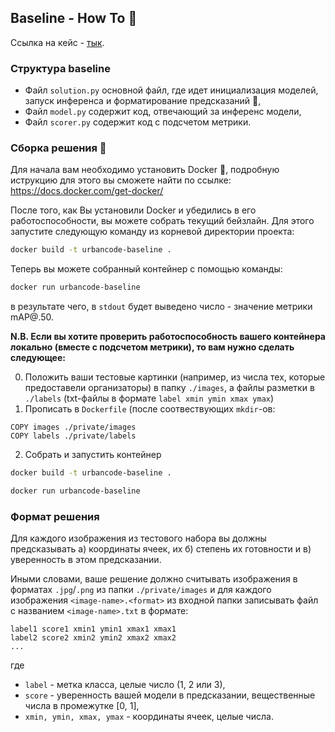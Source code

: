 ## Baseline - How To 🚀

Ссылка на кейс - [тык](https://drive.google.com/file/d/1Y9CVBVeERDdQNafWxdnpqD6z63VPMm79/view?pli=1). 


### Структура baseline

- Файл `solution.py` основной файл, где идет инициализация моделей, 
запуск инференса и форматирование предсказаний 💫, 
- Файл `model.py` содержит код, отвечающий за инференс модели,
- Файл `scorer.py` содержит код с подсчетом метрики.


### Сборка решения 🐳

Для начала вам необходимо установить Docker 🐳,
подробную иструкцию для этого вы сможете найти по ссылке: https://docs.docker.com/get-docker/

После того, как Вы установили Docker и убедились в его работоспособности,
вы можете собрать текущий бейзлайн. Для этого запустите следующую команду
из корневой директории проекта:
```bash
docker build -t urbancode-baseline .
```

Теперь вы можете собранный контейнер с помощью команды:
```bash
docker run urbancode-baseline
```

в результате чего, в `stdout` будет выведено число - значение метрики mAP@.50. 

**N.B. Если вы хотите проверить работоспособность вашего контейнера локально 
(вместе с подсчетом метрики), то вам нужно сделать следующее:**

0. Положить ваши тестовые картинки (например, из числа тех, которые предоставели организаторы) в папку `./images`, 
а файлы разметки в `./labels` (txt-файлы в формате `label xmin ymin xmax ymax`) 
1. Прописать в `Dockerfile` (после соотвествующих `mkdir`-ов:
```
COPY images ./private/images
COPY labels ./private/labels
```

2. Собрать и запустить контейнер
```bash
docker build -t urbancode-baseline .
```
```bash
docker run urbancode-baseline
````


### Формат решения
Для каждого изображения из тестового набора вы должны предсказывать а) координаты ячеек, 
их б) степень их готовности и в) уверенность в этом предсказании.

Иными словами,
ваше решение должно считывать изображения в форматах `.jpg`/`.png` из папки 
`./private/images` и для каждого изображения `<image-name>.<format>` из входной папки записывать файл
с названием `<image-name>.txt` в формате:
```
label1 score1 xmin1 ymin1 xmax1 xmax1
label2 score2 xmin2 ymin2 xmax2 xmax2
...
```
где
- `label` - метка класса, целые число (1, 2 или 3), 
- `score` - уверенность вашей модели в предсказании, вещественные числа в промежутке [0, 1], 
- `xmin, ymin, xmax, ymax` - координаты ячеек, целые числа.